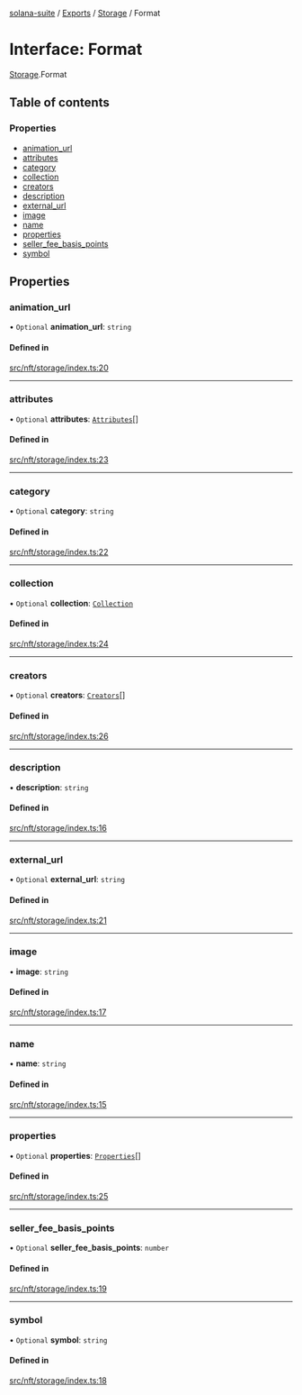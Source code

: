 [solana-suite](../README.md) / [Exports](../modules.md) / [Storage](../modules/Storage.md) / Format

# Interface: Format

[Storage](../modules/Storage.md).Format

## Table of contents

### Properties

- [animation\_url](Storage.Format.md#animation_url)
- [attributes](Storage.Format.md#attributes)
- [category](Storage.Format.md#category)
- [collection](Storage.Format.md#collection)
- [creators](Storage.Format.md#creators)
- [description](Storage.Format.md#description)
- [external\_url](Storage.Format.md#external_url)
- [image](Storage.Format.md#image)
- [name](Storage.Format.md#name)
- [properties](Storage.Format.md#properties)
- [seller\_fee\_basis\_points](Storage.Format.md#seller_fee_basis_points)
- [symbol](Storage.Format.md#symbol)

## Properties

### animation\_url

• `Optional` **animation\_url**: `string`

#### Defined in

[src/nft/storage/index.ts:20](https://github.com/fukaoi/solana-suite/blob/f1947cd/src/nft/storage/index.ts#L20)

___

### attributes

• `Optional` **attributes**: [`Attributes`](Storage.Attributes.md)[]

#### Defined in

[src/nft/storage/index.ts:23](https://github.com/fukaoi/solana-suite/blob/f1947cd/src/nft/storage/index.ts#L23)

___

### category

• `Optional` **category**: `string`

#### Defined in

[src/nft/storage/index.ts:22](https://github.com/fukaoi/solana-suite/blob/f1947cd/src/nft/storage/index.ts#L22)

___

### collection

• `Optional` **collection**: [`Collection`](Storage.Collection.md)

#### Defined in

[src/nft/storage/index.ts:24](https://github.com/fukaoi/solana-suite/blob/f1947cd/src/nft/storage/index.ts#L24)

___

### creators

• `Optional` **creators**: [`Creators`](Metaplex.Creators.md)[]

#### Defined in

[src/nft/storage/index.ts:26](https://github.com/fukaoi/solana-suite/blob/f1947cd/src/nft/storage/index.ts#L26)

___

### description

• **description**: `string`

#### Defined in

[src/nft/storage/index.ts:16](https://github.com/fukaoi/solana-suite/blob/f1947cd/src/nft/storage/index.ts#L16)

___

### external\_url

• `Optional` **external\_url**: `string`

#### Defined in

[src/nft/storage/index.ts:21](https://github.com/fukaoi/solana-suite/blob/f1947cd/src/nft/storage/index.ts#L21)

___

### image

• **image**: `string`

#### Defined in

[src/nft/storage/index.ts:17](https://github.com/fukaoi/solana-suite/blob/f1947cd/src/nft/storage/index.ts#L17)

___

### name

• **name**: `string`

#### Defined in

[src/nft/storage/index.ts:15](https://github.com/fukaoi/solana-suite/blob/f1947cd/src/nft/storage/index.ts#L15)

___

### properties

• `Optional` **properties**: [`Properties`](Storage.Properties.md)[]

#### Defined in

[src/nft/storage/index.ts:25](https://github.com/fukaoi/solana-suite/blob/f1947cd/src/nft/storage/index.ts#L25)

___

### seller\_fee\_basis\_points

• `Optional` **seller\_fee\_basis\_points**: `number`

#### Defined in

[src/nft/storage/index.ts:19](https://github.com/fukaoi/solana-suite/blob/f1947cd/src/nft/storage/index.ts#L19)

___

### symbol

• `Optional` **symbol**: `string`

#### Defined in

[src/nft/storage/index.ts:18](https://github.com/fukaoi/solana-suite/blob/f1947cd/src/nft/storage/index.ts#L18)
